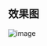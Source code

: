 
## 效果图
![image](https://github.com/Cunninger/status-card/assets/113076850/fd564aeb-fcae-434a-a036-ffadeb5b328e)
